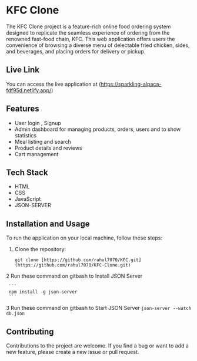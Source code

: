# KFC Clone

The KFC Clone project is a feature-rich online food ordering system designed to replicate the seamless experience of ordering from the renowned fast-food chain, KFC. This web application offers users the convenience of browsing a diverse menu of delectable fried chicken, sides, and beverages, and placing orders for delivery or pickup.

## Live Link

You can access the live application at (https://sparkling-alpaca-fdf95d.netlify.app/)

## Features

- User login , Signup
- Admin dashboard for managing products, orders, users and to show statistics
- Meal listing and search
- Product details and reviews
- Cart management

## Tech Stack
- HTML
- CSS
- JavaScript
- JSON-SERVER


## Installation and Usage

To run the application on your local machine, follow these steps:

1. Clone the repository:

   ```
   git clone [https://github.com/rahul7070/KFC.git](https://github.com/rahul7070/KFC-Clone.git)
   ```


2 Run these command on gitbash to Install JSON Server

     ```
     npm install -g json-server
     ```
     
3 Run these command on gitbash to Start JSON Server
    ```
    json-server --watch db.json
    ```

## Contributing

Contributions to the project are welcome. If you find a bug or want to add a new feature, please create a new issue or pull request.


